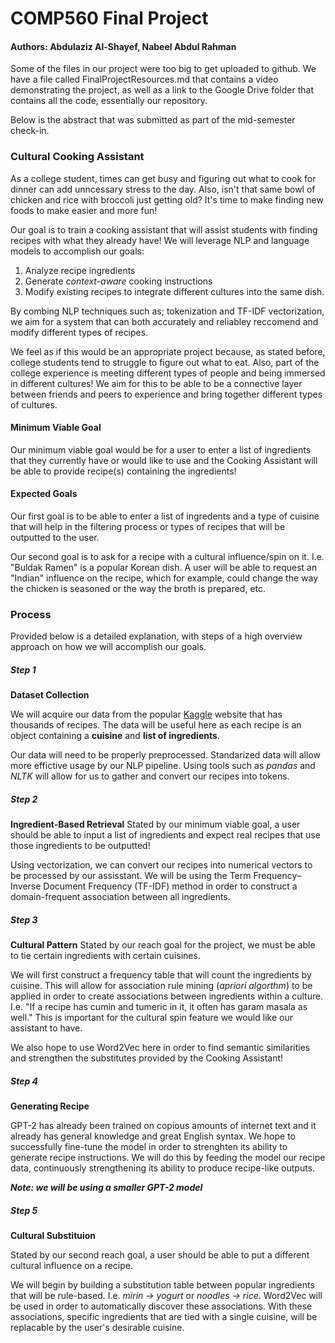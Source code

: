 # COMP560 Final Project

#### Authors: Abdulaziz Al-Shayef, Nabeel Abdul Rahman

Some of the files in our project were too big to get uploaded to github. We have a file called FinalProjectResources.md that contains a video demonstrating the project, as well as a link to the Google Drive folder that contains all the code, essentially our repository. 


Below is the abstract that was submitted as part of the mid-semester check-in. 

### Cultural Cooking Assistant

As a college student, times can get busy and figuring out what to cook for dinner can add unncessary stress to the day. Also, isn't that same bowl of chicken and rice with broccoli just getting old? It's time to make finding new foods to make easier and more fun!

Our goal is to train a cooking assistant that will assist students with finding recipes with what they already have! We will leverage NLP and language models to accomplish our goals:

1. Analyze recipe ingredients
2. Generate *context-aware* cooking instructions
3. Modify existing recipes to integrate different cultures into the same dish.

By combing NLP techniques such as; tokenization and TF-IDF vectorization, we aim for a system that can both accurately and reliabley reccomend and modify different types of recipes.

We feel as if this would be an appropriate project because, as stated before, college students tend to struggle to figure out what to eat. Also, part of the college experience is meeting different types of people and being immersed in different cultures! We aim for this to be able to be a connective layer between friends and peers to experience and bring together different types of cultures.

#### Minimum Viable Goal
Our minimum viable goal would be for a user to enter a list of ingredients that they currently have or would like to use and the Cooking Assistant will be able to provide recipe(s) containing the ingredients!

#### Expected Goals

Our first goal is to be able to enter a list of ingredents and a type of cuisine that will help in the filtering process or types of recipes that will be outputted to the user.

Our second goal is to ask for a recipe with a cultural influence/spin on it. I.e. "Buldak Ramen" is a popular Korean dish. A user will be able to request an "Indian" influence on the recipe, which for example, could change the way the chicken is seasoned or the way the broth is prepared, etc.

### Process

Provided below is a detailed explanation, with steps of a high overview approach on how we will accomplish our goals.

##### Step 1
**Dataset Collection**

We will acquire our data from the popular [Kaggle](https://www.kaggle.com/datasets/kaggle/recipe-ingredients-dataset/data?select=train.json) website that has thousands of recipes. The data will be useful here as each recipe is an object containing a **cuisine** and **list of ingredients**.

Our data will need to be properly preprocessed. Standarized data will allow more effictive usage by our NLP pipeline. Using tools such as *pandas* and *NLTK* will allow for us to gather and convert our recipes into tokens.  

##### Step 2
**Ingredient-Based Retrieval**
Stated by our minimum viable goal, a user should be able to input a list of ingredients and expect real recipes that use those ingredients to be outputted!

Using vectorization, we can convert our recipes into numerical vectors to be processed by our assisstant. We will be using the Term Frequency–Inverse Document Frequency (TF-IDF) method in order to construct a domain-frequent association between all ingredients.

##### Step 3
**Cultural Pattern**
Stated by our reach goal for the project, we must be able to tie certain ingredients with certain cuisines. 

We will first construct a frequency table that will count the ingredients by cuisine. This will allow for association rule mining (*apriori algorthm*) to be applied in order to create associations between ingredients within a culture. I.e. "If a recipe has cumin and tumeric in it, it often has garam masala as well." This is important for the cultural spin feature we would like our assistant to have.

We also hope to use Word2Vec here in order to find semantic similarities and strengthen the substitutes provided by the Cooking Assistant!


##### Step 4
**Generating Recipe**

GPT-2 has already been trained on copious amounts of internet text and it already has general knowledge and great English syntax. We hope to successfully fine-tune the model in order to strenghten its ability to generate recipe instructions. We will do this by feeding the model our recipe data, continuously strengthening its ability to produce recipe-like outputs.

***Note: we will be using a smaller GPT-2 model***

##### Step 5
**Cultural Substituion**

Stated by our second reach goal, a user should be able to put a different cultural influence on a recipe.

We will begin by building a substitution table between popular ingredients that will be rule-based. I.e. *mirin -> yogurt* or *noodles -> rice*. Word2Vec will be used in order to automatically discover these associations. With these associations, specific ingredients that are tied with a single cuisine, will be replacable by the user's desirable cuisine.
